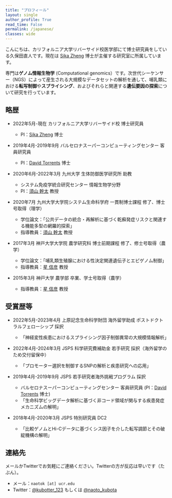 ```yaml
---
title: "プロフィール"
layout: single
author_profile: True
read_time: False
permalink: /japanese/
classes: wide
---
```


こんにちは、カリフォルニア大学リバーサイド校医学部にて博士研究員をしている久保田直人です。現在は [Sika Zheng](https://profiles.ucr.edu/app/home/profile/sikaz) 博士が主催する研究室に所属しています。

専門は**ゲノム情報生物学** (Computational genomics）です。次世代シーケンサー（NGS）によって産生される大規模なデータセットの解析を通して、哺乳類における**転写制御**や**スプライシング**、およびそれらと関連する**遺伝要因の探索**について研究を行っています。

## 略歴

* 2022年5月-現在 カリフォルニア大学リバーサイド校 博士研究員
	
	* PI：[Sika Zheng](https://profiles.ucr.edu/app/home/profile/sikaz) 博士

<p></p>

* 2019年4月-2019年9月 バルセロナスーパーコンピューティングセンター 客員研究員

	* PI：[David Torrents](https://www.bsc.es/torrents-arenales-david) 博士

<p></p>

* 2020年6月-2022年3月 九州大学 生体防御医学研究所 助教

	* システム免疫学統合研究センター 情報生物学分野
	* PI：[須山 幹太](https://www.bioreg.kyushu-u.ac.jp/labo/bioinfo/) 教授

<p></p>

* 2020年7月 九州大学大学院システム生命科学府 一貫制博士課程 修了、博士号取得（理学）

	* 学位論文：「公共データの統合・再解析に基づく乾癬発症リスクと関連する機能多型の網羅的探索」
	* 指導教員：[須山 幹太](https://www.bioreg.kyushu-u.ac.jp/labo/bioinfo/) 教授

<p></p>

* 2017年3月 神戸大学大学院 農学研究科 博士前期課程 修了、修士号取得（農学）

	* 学位論文：「哺乳類生殖腺における性決定関連遺伝子とエピゲノム制御」
	* 指導教員：[星 信彦](https://nobhoshi.com/) 教授

<p></p>

* 2015年3月 神戸大学 農学部 卒業、学士号取得（農学）

	* 指導教員：[星 信彦](https://nobhoshi.com/) 教授

## 受賞歴等

* 2022年5月-2023年4月 上原記念生命科学財団 海外留学助成 ポストドクトラルフェローシップ 採択 

	* 「神経変性疾患におけるスプライシング因子制御異常の大規模情報解析」

<p></p>

* 2022年4月-2024年3月 JSPS 科学研究費補助金 若手研究 採択（海外留学のため交付留保中）

	* 「プロモーター選択を制御するSNPの解析と疾患研究への応用」

<p></p>

* 2019年4月-2019年9月 JSPS 若手研究者海外挑戦プログラム 採択

	* バルセロナスーパーコンピューティングセンター 客員研究員 (PI：[David Torrents](https://www.bsc.es/torrents-arenales-david) 博士)
	* 「生命科学ビッグデータ解析に基づく非コード領域が関与する疾患発症メカニズムの解明」

<p></p>

* 2018年4月-2020年3月 JSPS 特別研究員 DC2

	* 「比較ゲノムとHi-Cデータに基づくシス因子を介した転写調節とその破綻機構の解明」

<p></p>

## 連絡先

メールかTwitterでお気軽にご連絡ください。Twitterの方が反応は早いです（たぶん）。

* メール：`naotok [at] ucr.edu`
* Twitter：[@kubotter_123](https://twitter.com/kubotter_123) もしくは [@naoto_kubota](https://twitter.com/naoto_kubota)
